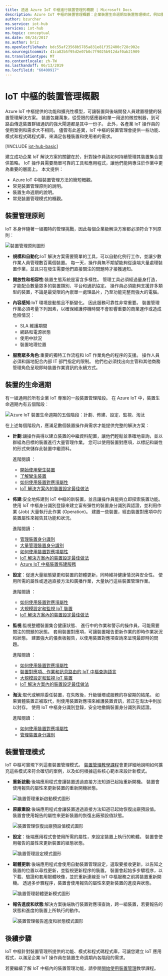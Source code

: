 ```yaml
---
title: 透過 Azure IoT 中樞進行裝置管理的概觀 | Microsoft Docs
description: Azure IoT 中樞的裝置管理概觀︰企業裝置生命週期及裝置管理模式，例如重新啟動、恢復出廠預設值、韌體更新、設定、裝置對應項、查詢、作業。
author: bzurcher
ms.service: iot-hub
services: iot-hub
ms.topic: conceptual
ms.date: 08/24/2017
ms.author: briz
ms.openlocfilehash: bdc55af23568b5785a831e81f352400c728c902e
ms.sourcegitcommit: 41ca82b5f95d2e07b0c7f9025b912daf0ab21909
ms.translationtype: MT
ms.contentlocale: zh-TW
ms.lasthandoff: 06/13/2019
ms.locfileid: "60400917"
---
```

# <a name="overview-of-device-management-with-iot-hub"></a>IoT 中樞的裝置管理概觀

Azure IoT 中樞提供的功能和擴充性模型，可讓裝置與後端開發人員建置穩健的裝置管理解決方案。 裝置包羅萬象，從受限的感應器和單一用途的微控制器，到可路由傳送裝置群組通訊的強大閘道都是其中一份子。  此外，各產業 IoT 操作員的使用案例和需求大不相同。  儘管有此差異，IoT 中樞的裝置管理會提供一些功能、模式和程式碼程式庫，來滿足各種裝置和使用者的需求。

[!INCLUDE [iot-hub-basic](../../includes/iot-hub-basic-partial.md)]

建立成功企業 IoT 解決方案的關鍵在於，針對操作員該如何持續管理其裝置集合提供策略。 IoT 操作員需要簡單可靠的工具和應用程式，讓他們能夠專注於作業中更為重要的層面上。 本文提供：

* Azure IoT 中樞裝置管理方法的簡短概觀。
* 常見裝置管理原則的說明。
* 裝置生命週期的說明。
* 常見裝置管理模式的概觀。

## <a name="device-management-principles"></a>裝置管理原則

IoT 本身伴隨著一組獨特的管理挑戰，因此每個企業級解決方案都必須符合下列原則︰

![裝置管理原則圖形](media/iot-hub-device-management-overview/image4.png)

* **規模和自動化**:IoT 解決方案需要簡單的工具，可以自動化例行工作，並讓少數作業人員管理數百萬個裝置。 每一天，操作員無不期望能夠從遠端大量處理裝置作業，並且只在發生需要他們直接關注的問題時才接獲通知。

* **開放性和相容性**:裝置生態系統是富含多樣性。 管理工具必須經過量身打造，才能配合數量眾多的裝置類別、平台和通訊協定。 操作員必須能夠支援許多類型的裝置，不論是最受限的內嵌單一處理晶片，乃至功能完整而強大的電腦。

* **內容感知**:IoT 環境是動態且不斷變化。 因此服務可靠性非常重要。 裝置管理作業必須考量下列因素，以確保維護停機時間不會影響重要的商業運作或造成危險情況︰

    * SLA 維護期間
    * 網路和電源狀態
    * 使用中狀況
    * 裝置地理位置

* **服務眾多角色**:重要的獨特工作流程和 IoT 作業角色的程序的支援。 操作人員必須和諧地配合內部 IT 部門指定的限制。  他們也必須找出向主管和其他商務管理角色呈現即時裝置作業資訊的永續方式。

## <a name="device-lifecycle"></a>裝置的生命週期
有一組通用於所有企業 IoT 專案的一般裝置管理階段。 在 Azure IoT 中，裝置生命週期內有五個階段︰

![Azure IoT 裝置生命週期的五個階段︰計劃、佈建、設定、監視、淘汰](./media/iot-hub-device-management-overview/image5.png)

在上述每個階段內，應滿足數個裝置操作員需求才能提供完整的解決方案︰

* **計劃**:讓操作員得以建立裝置的中繼資料配置，讓他們輕鬆並準確地查詢，並以群組為目標的裝置進行大量管理作業。 您可以使用裝置對應項，以標記和屬性的形式來儲存此裝置中繼資料。
  
    進階閱讀  ： 
    * [開始使用攣生裝置](iot-hub-node-node-twin-getstarted.md)
    * [了解攣生裝置](iot-hub-devguide-device-twins.md)
    * [如何使用裝置對應項屬性](tutorial-device-twins.md)
    * [IoT 解決方案內的裝置設定最佳做法](iot-hub-configuration-best-practices.md)

* **佈建**:安全地佈建到 IoT 中樞的新裝置，並且讓操作員能夠立即探索裝置功能。  使用 IoT 中樞身分識別登錄來建立富有彈性的裝置身分識別與認證，並利用作業 (Job) 大量執行此作業 (Operation)。 建置一些裝置，經由裝置對應項中的裝置屬性來報告其功能和狀況。
  
    進階閱讀  ： 
    * [管理裝置身分識別](iot-hub-devguide-identity-registry.md)
    * [大量管理裝置身分識別](iot-hub-bulk-identity-mgmt.md)
    * [如何使用裝置對應項屬性](tutorial-device-twins.md)
    * [IoT 解決方案內的裝置設定最佳做法](iot-hub-configuration-best-practices.md)
    * [Azure IoT 中樞裝置佈建服務](https://azure.microsoft.com/documentation/services/iot-dps)

* **設定**：促進大量組態變更和裝置的韌體更新，同時維持健康情況與安全性。 使用所需的屬性或透過直接方法和廣播作業，大量執行這些裝置管理作業。
  
    進階閱讀  ：
    * [如何使用裝置對應項屬性](tutorial-device-twins.md)
    * [大規模設定和監視 IoT 裝置](iot-hub-auto-device-config.md)
    * [IoT 解決方案內的裝置設定最佳做法](iot-hub-configuration-best-practices.md)

* **監視**:監視整體裝置集合健康狀態、 進行中的作業和警示的操作員，可能需要關注的問題的狀態。  套用裝置對應項，可讓裝置報告更新作業的即時作業狀況和狀態。 建置強大的儀表板報告，以使用裝置對應項查詢來呈現最即時的問題。
  
    進階閱讀  ： 
    * [如何使用裝置對應項屬性](tutorial-device-twins.md)
    * [裝置對應項、作業和訊息路由的 IoT 中樞查詢語言](iot-hub-devguide-query-language.md)
    * [大規模設定和監視 IoT 裝置](iot-hub-auto-device-config.md)
    * [IoT 解決方案內的裝置設定最佳做法](iot-hub-configuration-best-practices.md)

* **淘汰**:取代或解除委任裝置，在失敗後，升級循環或服務的存留期的結尾。  如果實體裝置正被取代，則使用裝置對應項來維護裝置資訊，若正在淘汰中則加以封存。 使用 IoT 中樞身分識別登錄，安全地撤銷裝置身分識別與認證。
  
    進階閱讀  ： 
    * [如何使用裝置對應項屬性](tutorial-device-twins.md)
    * [管理裝置身分識別](iot-hub-devguide-identity-registry.md)

## <a name="device-management-patterns"></a>裝置管理模式

IoT 中樞可實現下列這套裝置管理模式。 [裝置管理教學課程](iot-hub-node-node-device-management-get-started.md)會更詳細地說明如何擴充這些模式來符合確切的案例，以及如何根據這些核心範本來設計新模式。

* **重新啟動**:後端應用程式會讓裝置透過直接方法知道已起始重新開機。  裝置會使用報告的屬性來更新裝置的重新開機狀態。
  
    ![裝置管理重新啟動模式圖形](./media/iot-hub-device-management-overview/reboot-pattern.png)

* **原廠重設**:後端應用程式會讓裝置透過直接方法知道已起始恢復出廠預設值。 裝置會使用報告的屬性來更新裝置的恢復出廠預設值狀態。
  
    ![裝置管理恢復出廠預設值模式圖形](./media/iot-hub-device-management-overview/facreset-pattern.png)

* **設定**：後端應用程式會使用所需的屬性，來設定裝置上執行的軟體。 裝置會使用報告的屬性來更新裝置的組態狀態。
  
    ![裝置管理設定模式圖形](./media/iot-hub-device-management-overview/configuration-pattern.png)

* **韌體更新**:後端應用程式會使用自動裝置管理設定，選取要接收更新，以告知之裝置的位置以尋找更新，並監視更新程序的裝置。 裝置會起始多步驟程序，以下載、驗證和套用韌體映像，並於重新連線至 IoT 中樞服務之前將裝置重新開機。 透過多步驟程序，裝置會使用報告的屬性來更新裝置的進度與狀態。
  
    ![裝置管理韌體更新模式圖形](media/iot-hub-device-management-overview/fwupdate-pattern.png)

* **報告進度和狀態**:解決方案後端執行裝置對應項查詢，跨一組裝置，若要報告的狀態和進度的裝置上所執行的動作。
  
    ![裝置管理報告進度和狀態模式圖形](./media/iot-hub-device-management-overview/report-progress-pattern.png)

## <a name="next-steps"></a>後續步驟

IoT 中樞針對裝置管理所提供的功能、模式和程式碼程式庫，可讓您建立 IoT 應用程式，以滿足企業 IoT 操作員在裝置生命週期內各階段的需求。

若要繼續了解 IoT 中樞內的裝置管理功能，請參閱[開始使用裝置管理](iot-hub-node-node-device-management-get-started.md)教學課程。